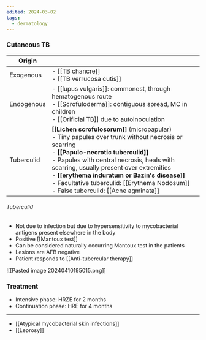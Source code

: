 ```yaml
---
edited: 2024-03-02
tags:
  - dermatology
---
```

### Cutaneous TB 

| Origin     |                                                                                                                                                                                                                                                                                                                                                                                           |
| ---------- | ----------------------------------------------------------------------------------------------------------------------------------------------------------------------------------------------------------------------------------------------------------------------------------------------------------------------------------------------------------------------------------------- |
| Exogenous  | - [[TB chancre]] <br>- [[TB verrucosa cutis]]                                                                                                                                                                                                                                                                                                                                             |
| Endogenous | - [[lupus vulgaris]]: commonest, through hematogenous route<br>- [[Scrofuloderma]]: contiguous spread, MC in children<br>- [[Orificial TB]] due to autoinoculation                                                                                                                                                                                                                        |
| Tuberculid | **[[Lichen scrofulosorum]]** (micropapular)<br>	- Tiny papules over trunk without necrosis or scarring<br>- **[[Papulo-necrotic tuberculid]]**<br>	- Papules with central necrosis, heals with scarring, usually present over extremities<br>- **[[erythema induratum or Bazin's disease]]** <br>- Facultative tuberculid: [[Erythema Nodosum]] <br>- False tuberculid: [[Acne agminata]] |

###### Tuberculid 
- Not due to infection but due to hypersensitivity to mycobacterial antigens present elsewhere in the body
- Positive [[Mantoux test]]
- Can be considered naturally occurring Mantoux test in the patients 
- Lesions are AFB negative
- Patient responds to [[Anti-tubercular therapy]] 

![[Pasted image 20240410195015.png]]
### Treatment
- Intensive phase: HRZE for 2 months
- Continuation phase: HRE for 4 months

---
- [[Atypical mycobacterial skin infections]] 
- [[Leprosy]] 